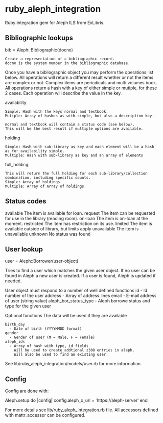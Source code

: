 ruby_aleph_integration
======================

Ruby integration gem for Aleph ILS from ExLibris.


Bibliographic lookups
---------------------

  bib = Aleph::Bibliographic(docno)

    Create a representation of a bibliographic record.
    docno is the system number in the bibliographic database.

  Once you have a bibliographic object you may perform the operations
  list below.
  All operations will return a different result whether or not the
  items are complex or not.
  Complex items are periodicals and multi volumes book.
  All operations return a hash with a key of either simple or mutiple,
  for these 2 cases.
  Each operation will describe the value in the key.

  availability

    Simple: Hash with the keys normal and textbook.
    Mutiple: Array of hashes as with simple, but also a description key.

    normal and textbook will contain a status code (see below).
    This will be the best result if multiple options are available.

  holding

    Simple: Hash with sub-library as key and each element will be a hash
    as for availability simple.
    Multiple: Hash with sub-library as key and an array of elements

  full_holding

    This will return the full holding for each sub-library/collection
    combination, including specific counts.
    Simple: Array of holdings
    Multiple: Array of Array of holdings

Status codes
------------

   available    The item is available for loan.
   request      The item can be requested for use in the library (reading room).
   on-loan      The item is on-loan at the moment.
   restricted   The item has restriction on its use.
   limited      The item is available outside of library, but limits apply
   unavailable  The item is unavailable
   unknown      No status was found

User lookup
-----------

  user = Aleph::Borrower(user-object)

  Tries to find a user which matches the given user object.
  If no user can be found in Aleph a new user is created.
  If a user is found, Aleph is updated if needed.

  User object must respond to a number of well defined functions
    id
      - Id number of the user
    address
      - Array of address lines
    email
      - E-mail address of user (string value)
    aleph_bor_status_type
      - Aleph borrowe status and type for the given user

  Optional functions
    The data will be used if they are available
  
    birth_day
      - Date of birth (YYYYMMDD format)
    gender
      - Gender of user (M = Male, F = Female)
    aleph_ids
      - Array of hash with type, id fields
        Will be used to create addtional z308 entries in aleph.
        Will also be used to find an existing user.

  See lib/ruby_aleph_integration/models/user.rb for more information.

Config
------

  Config are done with:

  Aleph.setup do |config|
    config.aleph_x_url = 'https://aleph-server'
  end

  For more details see lib/ruby_aleph_integration.rb file.
  All accessors defined with mattr_accessor can be configured.

